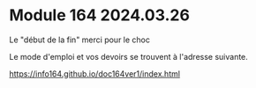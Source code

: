 # Module 164 2024.03.26

Le "début de la fin"
merci pour le choc

Le mode d'emploi et vos devoirs se trouvent à l'adresse suivante.

https://info164.github.io/doc164ver1/index.html